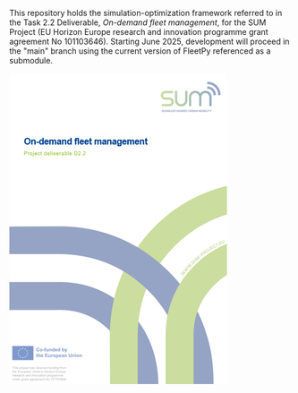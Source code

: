 This repository holds the simulation-optimization framework referred to in the Task 2.2 Deliverable, *On-demand fleet management*, for the SUM Project (EU Horizon Europe research and innovation programme grant agreement No 101103646). Starting June 2025, development will proceed in the "main" branch using the current version of FleetPy referenced as a submodule. 

![Deliverable Cover](docs/images/deliverable_cover.png)




